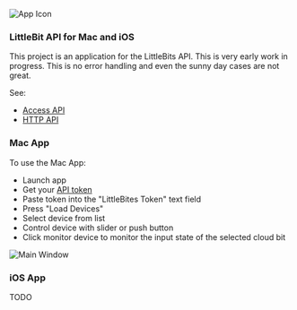 ![App Icon](https://raw.githubusercontent.com/yepher/littlebits/master/mac/LittleBits/LittleBits/Images.xcassets/AppIcon.appiconset/icon_128x128.png)

### LittleBit API for Mac and iOS

This project is an application for the LittleBits API. This is very early work in progress. This is no error handling and even the sunny day cases are not great.

See:
* [Access API](http://developer.littlebitscloud.cc/access) 
* [HTTP API](http://developer.littlebitscloud.cc/api-http)


### Mac App

To use the Mac App:
* Launch app
* Get your [API token](http://developer.littlebitscloud.cc/access)
* Paste token into the "LittleBites Token" text field
* Press "Load Devices"
* Select device from list
* Control device with slider or push button
* Click monitor device to monitor the input state of the selected cloud bit

![Main Window](https://raw.githubusercontent.com/yepher/littlebits/master/design/screen/mainScreen.png)


### iOS App

TODO